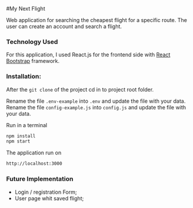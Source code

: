 #My Next Flight

Web application for searching the cheapest flight for a specific route. 
The user can create an account and search a flight.

### Technology Used
For this application, I used React.js for the frontend side with [React  Bootstrap](https://react-bootstrap.netlify.app/) framework.

### Installation:

After the `git clone` of the project cd in to project root folder.

Rename the file `.env-example` into `.env` and update the file with your data.
Rename the file `config-example.js` into `config.js` and update the file with your data.

Run in a terminal

```bash
npm install
npm start
```
The application run on
```bash
http://localhost:3000
```

### Future Implementation

- Login / registration Form;
- User page whit saved flight;
